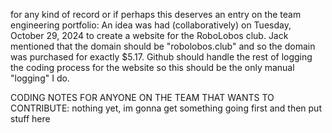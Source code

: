 for any kind of record or if perhaps this deserves an entry on the team engineering portfolio:
An idea was had (collaboratively) on Tuesday, October 29, 2024 to create a website for the RoboLobos club.
Jack mentioned that the domain should be "robolobos.club" and so the domain was purchased for exactly $5.17.
Github should handle the rest of logging the coding process for the website so this should be the only manual "logging" I do.


CODING NOTES FOR ANYONE ON THE TEAM THAT WANTS TO CONTRIBUTE:
    nothing yet, im gonna get something going first and then put stuff here
    